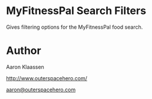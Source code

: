 # MyFitnessPal Search Filters

Gives filtering options for the MyFitnessPal food search.


# Author

Aaron Klaassen

http://www.outerspacehero.com/

aaron@outerspacehero.com